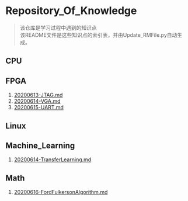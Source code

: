 # Repository_Of_Knowledge
> 该仓库是学习过程中遇到的知识点  
> 该README文件是这些知识点的索引表，并由Update_RMFile.py自动生成。  

## CPU  

## FPGA  
1. [20200613-JTAG.md](./FPGA/20200613-JTAG.md)  
2. [20200614-VGA.md](./FPGA/20200614-VGA.md)  
3. [20200615-UART.md](./FPGA/20200615-UART.md)  

## Linux  

## Machine_Learning  
1. [20200614-TransferLearning.md](./Machine_Learning/20200614-TransferLearning.md)  

## Math  
1. [20200616-FordFulkersonAlgorithm.md](./Math/20200616-FordFulkersonAlgorithm.md)  

